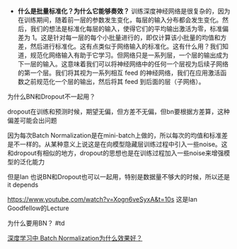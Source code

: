 - **什么是批量标准化？为什么它能够奏效？** 训练深度神经网络是很复杂的，因为在训练期间，随着前一层的参数发生变化，每层的输入分布都会发生变化。然后，我们的想法是标准化每层的输入，使得它们的平均输出激活为零，标准偏差为 1。这是针对每一层的每个小批量进行的，即仅计算该小批量的均值和方差，然后进行标准化。这有点类似于网络输入的标准化。这有什么用？我们知道，规范化网络输入有助于它学习。但网络只是一系列层，一个层的输出成为下一层的输入。这意味着我们可以将神经网络中的任何一个层视为后续子网络的第一个层。我们将其视为一系列相互 feed 的神经网络，我们在应用激活函数之前规范化一个层的输出，然后将其 feed 到后面的层（子网络）。

为什么BN和Dropout不一起用？

dropout在训练和预测时候，期望无偏，但方差不无偏，但bn要根据方差算，这种偏差可能会出问题

因为每次Batch Normalization是在mini-batch上做的，所以每次的均值和标准差是不一样的。从某种意义上说这是在向模型隐藏层训练过程中引入一些noise。这和dropout有相似的地方，dropout的思想也是在训练过程加入一些noise来增强模型的泛化能力

但是Ian 也说BN和Dropout也可以一起用，特别是数据量不够大的时候，所以还是it depends

https://www.youtube.com/watch?v=Xogn6veSyxA&t=10s 这是Ian Goodfellow的Lecture

为什么要用BN？ #td 

[深度学习中 Batch Normalization为什么效果好？](https://www.zhihu.com/question/38102762)